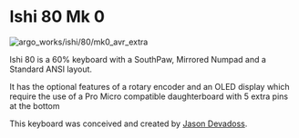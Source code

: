 # Ishi 80 Mk 0

![argo_works/ishi/80/mk0_avr_extra](https://i.imgur.com/TVn6zeqh.jpeg)

Ishi 80 is a 60% keyboard with a SouthPaw, Mirrored Numpad and a Standard ANSI layout.

It has the optional features of a rotary encoder and an OLED display which require the use of a Pro Micro compatible daughterboard with 5 extra pins at the bottom

This keyboard was conceived and created by [Jason Devadoss](https://github.com/jasonj2232).
